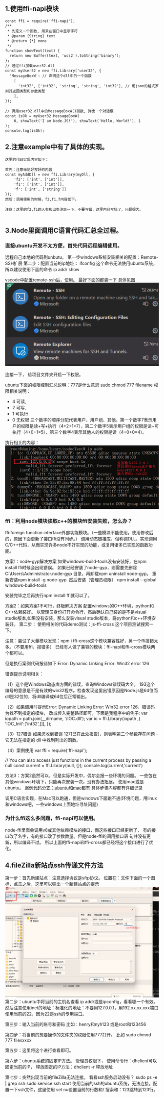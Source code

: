 

## 1.使用ffi-napi模块
~~~
const ffi = require('ffi-napi');
/**
 * 先定义一个函数, 用来在窗口中显示字符
 * @param {String} text
 * @return {*} none
 */
function showText(text) {
  return new Buffer(text, 'ucs2').toString('binary');
};
// 通过ffi加载user32.dll
const myUser32 = new ffi.Library('user32', {
  'MessageBoxW': // 声明这个dll中的一个函数
    [
      'int32', ['int32', 'string', 'string', 'int32'], // 用json的格式罗列其返回类型和参数类型
    ],
});
 
// 调用user32.dll中的MessageBoxW()函数, 弹出一个对话框
const isOk = myUser32.MessageBoxW(
    0, showText('I am Node.JS!'), showText('Hello, World!'), 1
);
console.log(isOk);

~~~


## 2.注意example中有了具体的实现。
~~~
这里的代码实现内容如下：

首先：注意标记好写好的内容
const myAddDll = new ffi.Library(myDll, {
    'f2': ['int', ['int']],
    'f1': ['int', ['int']],
    'f': ['int', ['string']]
});
然后：调用使用的时候，f2,f1,f内容如下。

注意：这里的f2,f1的入参和出参注意一下，不要写错，这里内容写错了，问题很大。


~~~


## 3.Node里面调用C语言代码汇总全过程。

### 直接ubuntu开发不太方便，首先代码远程编辑使用。
远程自己本地的代码到unbutu。
第一步windows系统安装相关的配置：Remote-SSH扩展
第二步：配置当前的ip地址：
ifconfig
这个命令无法使用ubuntu系统，所以建议使用下面的命令
ip addr show





vscode中配置remote-ssh后，使用。
最好下面的都装一下
具体见图
![ubuntu图](./vscode%E5%AE%89%E8%A3%85%E6%8F%92%E4%BB%B6.png)





连接一下，
给项目文件夹开启一下权限。

ubuntu下面的权限控制汇总说明：777是什么意思
sudo chmod 777 filename
权限相关说明：
- 4 可读,
- 2 可写,
- 1 可执行
- 0 无权限
三个数字的顺序分配代表用户、用户组、其他。第一个数字7表示用户的权限是读+写+执行（4+2+1=7），第二个数字5表示用户组的权限是读+可执行（4+0+1=5），第三个数字4表示其他人的权限是读（4+0+0=4）。


执行相关的内容：
![remote-ssh连接](./ubuntu%E4%B8%8B%E9%9D%A2%E6%9F%A5%E7%9C%8B%E5%BD%93%E5%89%8D%E7%9A%84ip%E4%B8%BA%E4%BA%86%E8%BF%9E%E6%8E%A5ssh-remote%E6%8F%92%E4%BB%B6.png)

### ffi：利用node模块读取c++的模块ffi安装失败，怎么办？
ffi:foreign  function  interface外部功能模块。（一些模块不能使用，使用修改后的，原因下面更新了接口ffi没有同步。）
调用动态链接库，俗称调DLL，实现调用C/C++代码，从而实现许多node不好实现的功能，或复用诸多已实现的函数功能。

方案1：node-gyp解决方案
如果windows-build-tools没有安装好，在npm install ffi时候会出现错误。
如果已经安装了node-gyp，则需要先删除C:\Users\Administrator\.node-gyp 目录，再卸载npm uninstall node-gyp。
重新安装npm install -g node-gyp.
然后安装（管理员权限）
npm install --global windows-build-tools

安装完毕之后再执行npm install ffi就可以了。


方案2：如果方案1不可行，终极解决方案
配置windows的C++环境，python和C++依赖装好。
以管理员身份打开命令行，然后确认自己装的是不是visual studio版本,如果没有安装，那么安装visual studio版本，将python和c++环境安装好。
第二步：
使用相关的代码demo测试：js-ffi-cross 这个项目测试搜索一下。

注意：尝试了大量模块发现：npm i ffi-cross这个模块兼容性好，另一个ffi报错太多。（不要用ffi，报错多）
已经有人做了兼容的模块：ffi-napi和ffi-cross模块两个都可以。


但是执行案例代码报错如下
Error: Dynamic Linking Error: Win32 error 126


错误提示说明相关：

（1）这个是Windows动态库方面的错误，查询Windows错误码大全，
193这个编号的意思是不是有效的win32程序。检查发现这里出错原因是Node.js是64位而dll是32位的，将dll编译成64位后正常输出。
 
（2）如果调用时提示Error: 
Dynamic Linking Error: Win32 error 126，错误码为找不到指定的模块，
改成传入完整路径即可，下面是我程序中的例子:
var iopath = path.join(__dirname, '/IOC.dll');
var io = ffi.Library(iopath ,{
    'IOC_Init':['int32',[]],
});


（3）127错误
如果您收到错误 127(已在此处报告)，则表明第二个参数存在问题 - 
它无法在指定的 dll 中找到列出的函数。

（4）案例使用
var ffi = require('ffi-napi');

// You can also access just functions in the current process by passing a null
const current = ffi.Library(null, {});
console.log(current,'current')


方法3：方案2虽然可以，但是实际开发中，偶尔会报一些环境的问题。
一些包在其他windows环境下，只能再次安装一次，没有办法拓展。
使用mac或是ubuntu。
[案例代码分支：ubuntu和mac都有](https://gitee.com/zkwq/node-ctest.git)
具体步骤内容都有详细记录

调用C语言实现，在Mac可以跑通，但是windows下面跑不通(环境问题，用linux和windows吧，一些windows上面地址寻址问题)

### 为什么ffi这么多问题，ffi-napi可以使用。
node-ffi里面会调用v8或其他依赖模块的接口，而这些接口已经更新了，
有的接口改了名字，有的接口改了参数数量。但是node-ffi的调用接口语
句并没有更新，所以编译不过。
所以上面的ffi-napi和ffi-cross都已经将这个接口进行了优化。

## 4.fileZilla新站点ssh传递文件方法
第一步：首先新建站点：注意选择协议是sftp协议。
位置在：文件下面的一个图标，点击之后，这里可以弹出一个新建站点的提示
![fileZilla使用说明](./fileZIlla%E9%85%8D%E7%BD%AE%E5%9B%BE%E8%AF%B4%E6%98%8E.png)
第二步：ubuntu中将当前的主机名查看
ip addr或是ipconfig，看看哪一个有效。
然后注意使用inet的地址：标准化的地址：不要用127.0.0.1，用192.xx.xx.xxx端口
使用当前的22，因为22是ssh的专用端口。

第三步：输入当前的账号和密码
比如：henry和nyh123
或是root和123456


第四步：将当前的想要操作的文件夹的权限使用777打开。
比如
sudo chmod 777 filexxxxx

第五步：这里将这个进行查看即可。

第六步：ubuntu系统的固定IP方法。
管理员权限下，
使用命令行：dhclient可以固定当前的IP，
释放固定的IP方法：dhclient -r 释放地址

第七步：突然出现当前的fileZilla无法连接。
看看ssh服务启动没有？ sudo ps -e | grep ssh
 sudo service ssh start
使用当前的ssh的ubuntu系统，无法连接。配置一下ssh文件，这里使用
set nu设置当前的行数和/ 搜索和：123跳转到123行。


